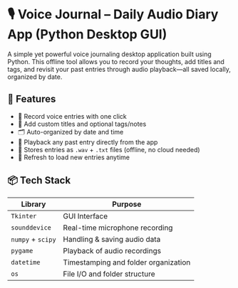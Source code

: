 # 🎙️ Voice Journal – Daily Audio Diary App (Python Desktop GUI)

A simple yet powerful voice journaling desktop application built using Python. This offline tool allows you to record your thoughts, add titles and tags, and revisit your past entries through audio playback—all saved locally, organized by date.

## 🧰 Features

- 🎤 Record voice entries with one click  
- 📝 Add custom titles and optional tags/notes  
- 🗂 Auto-organized by date and time  
- 🔁 Playback any past entry directly from the app  
- 📁 Stores entries as `.wav` + `.txt` files (offline, no cloud needed)  
- 🔄 Refresh to load new entries anytime  

## 📦 Tech Stack

| Library        | Purpose                     |
|----------------|-----------------------------|
| `Tkinter`      | GUI Interface                |
| `sounddevice`  | Real-time microphone recording |
| `numpy` + `scipy` | Handling & saving audio data |
| `pygame`       | Playback of audio recordings |
| `datetime`     | Timestamping and folder organization |
| `os`           | File I/O and folder structure |
